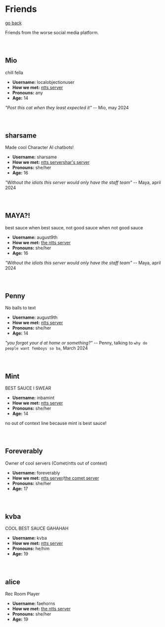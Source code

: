 # Friends
[go back](https://kodedkodie.github.io)

Friends from the worse social media platform.


######  

## Mio
chill fella
- **Username:** localobjectionuser
- **How we met:** [ntts server](https://discord.gg/ntts)
- **Pronouns:** any
- **Age:** 14
  
  
_"Post this cat when they least expected it"_
-- Mio, may 2024

######  

## sharsame
Made cool Character AI chatbots!
- **Username:** sharsame
- **How we met:** [ntts server](https://discord.gg/ntts)[shar's server](https://discord.gg/[ntts](https://discord.gg/nTMEdUG8AV))
- **Pronouns:** she/her
- **Age:** 16


_"Without the idiots this server would only have the staff team"_
-- Maya, april 2024

######   

## MAYA?!
best sauce when best sauce, not good sauce when not good sauce
- **Username:** august9th
- **How we met:** [the ntts server](https://discord.gg/ntts)
- **Pronouns:** she/her
- **Age:** 16


_"Without the idiots this server would only have the staff team"_
-- Maya, april 2024

######  

## Penny
No balls to text
- **Username:** august9th
- **How we met:** [ntts server](https://discord.gg/ntts)
- **Pronouns:** she/her
- **Age:** 14


_"you forgot your d at home or something?"_
-- Penny, talking to `why do people want femboys so ba`, March 2024

######  

## Mint
BEST SAUCE I SWEAR
- **Username:** inbamint
- **How we met:** [ntts server](https://discord.gg/ntts)
- **Pronouns:** she/her
- **Age:** 14


no out of context line because mint is best sauce!

######  

## Foreverably
Owner of cool servers (Comet/ntts out of context)
- **Username:** foreverably
- **How we met:** [ntts server](https://discord.gg/ntts)/[the comet server](https://discord.gg/foreverably)
- **Pronouns:** she/her
- **Age:** 17

######  

## kvba
COOL BEST SAUCE GAHAHAH
- **Username:** kvba
- **How we met:** [ntts server](https://discord.gg/ntts)
- **Pronouns:** he/him
- **Age:** 19

######  

## alice
Rec Room Player
- **Username:** faehorns
- **How we met:** [the ntts server](https://discord.gg/ntts)
- **Pronouns:** she/her
- **Age:** 19
